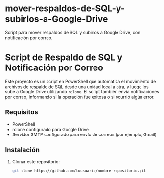 # mover-respaldos-de-SQL-y-subirlos-a-Google-Drive
Script para mover respaldos de SQL y subirlos a Google Drive, con notificación por correo.
# Script de Respaldo de SQL y Notificación por Correo

Este proyecto es un script en PowerShell que automatiza el movimiento de archivos de respaldo de SQL desde una unidad local a otra, y luego los sube a Google Drive utilizando `rclone`. El script también envía notificaciones por correo, informando si la operación fue exitosa o si ocurrió algún error.

## Requisitos

- PowerShell
- rclone configurado para Google Drive
- Servidor SMTP configurado para envío de correos (por ejemplo, Gmail)

## Instalación

1. Clonar este repositorio:
   ```bash
   git clone https://github.com/tuusuario/nombre-repositorio.git
